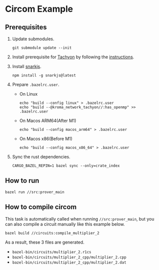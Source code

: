 # Circom Example

## Prerequisites

1. Update submodules.

   ```shell
   git submodule update --init
   ```

1. Install prerequisite for [Tachyon](https://github.com/kroma-network/tachyon/) by following the [instructions](https://github.com/kroma-network/tachyon/blob/main/docs/how_to_use/how_to_build.md#prerequisites).

1. Install [snarkjs](https://github.com/iden3/snarkjs).

   ```shell
   npm install -g snarkjs@latest
   ```

1. Prepare `.bazelrc.user`.

   - On Linux

      ```shell
      echo "build --config linux" > .bazelrc.user
      echo "build --@kroma_network_tachyon//:has_openmp" >> .bazelrc.user
      ```

   - On Macos ARM64(After M1)

      ```shell
      echo "build --config macos_arm64" > .bazelrc.user
      ```

   - On Macos x86(Before M1)

      ```shell
      echo "build --config macos_x86_64" > .bazelrc.user
      ```

1. Sync the rust dependencies.

   ```shell
   CARGO_BAZEL_REPIN=1 bazel sync --only=crate_index
   ```

## How to run

```shell
bazel run //src:prover_main
```

## How to compile circom

This task is automatically called when running `//src:prover_main`, but you can also compile a circuit manually like this example below.

```shell
bazel build //circuits:compile_multiplier_2
```

As a result, these 3 files are generated.

- `bazel-bin/circuits/multiplier_2.r1cs`
- `bazel-bin/circuits/multiplier_2_cpp/multiplier_2.cpp`
- `bazel-bin/circuits/multiplier_2_cpp/multiplier_2.dat`
